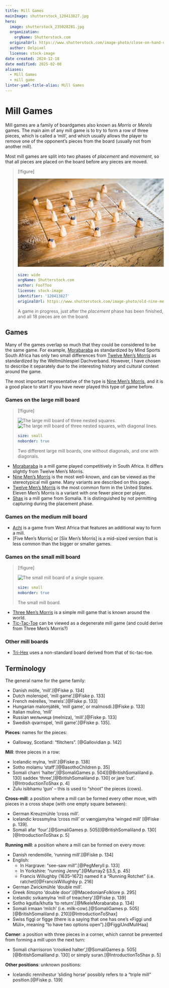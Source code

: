 ```yaml
---
title: Mill Games
mainImage: shutterstock_120413827.jpg
hero:
  image: shutterstock_235028281.jpg
  organization:
    orgName: Shutterstock.com
  originalUrl: https://www.shutterstock.com/image-photo/close-on-hand-old-man-playing-235028281
  author: Delpixel
  license: stock-image
date created: 2024-12-18
date modified: 2025-02-08
aliases:
  - Mill Games
  - mill game
linter-yaml-title-alias: Mill Games
---
```

# Mill Games

Mill games are a family of boardgames also known as <em>Morris</em> or
<em>Merels</em> games. The main aim of any mill game is to try to form a row of
three pieces, which is called a ‘mill’, and which usually allows the player to
remove one of the opponent’s pieces from the board (usually not from another
mill).

Most mill games are split into two phases of *placement* and *movement*, so that
all pieces are placed on the board before any pieces are moved.

> [!figure]
> 
> ![A Nine Men’s Morris game, just after all pieces have been placed.](shutterstock_120413827.jpg)
>
> ```yaml
> size: wide
> orgName: Shutterstock.com
> author: FooTToo
> license: stock-image
> identifier: '120413827'
> originalUrl: https://www.shutterstock.com/image-photo/old-nine-mens-morris-board-on-120413827
> ```
> 
> A game in progress, just after the *placement* phase has been finished, and all 18 pieces are on the board.

## Games

Many of the games overlap so much that they could be considered to be the same game. For example, [Morabaraba](games/morabaraba/morabaraba.md) as standardized by Mind Sports South Africa has only two small differences from [Twelve Men’s Morris](games/nine-mens-morris/nine-mens-morris.md#twelve-mens-morris) as standardized by the <span class="noun" lang="de">Weltmühlespiel Dachverband</span>. However, I have chosen to describe it separately due to the interesting history and cultural context around the game.

The most important representative of the type is [Nine Men’s Morris](games/nine-mens-morris/nine-mens-morris.md), and it is a good place to start if you have never played this type of game
before.

### Games on the large mill board

> [!figure]
> 
> ![The large mill board of three nested squares.](large_merels.svg)
> ![The large mill board of three nested squares, with diagonal lines.](large_merels_with_diagonals.svg)
>
> ```yaml
> size: small
> noborder: true
> ```
>
> Two different large mill boards, one without diagonals, and one with diagonals.

* [Morabaraba](games/morabaraba/morabaraba.md) is a mill game played competitively in South Africa. It differs slightly from Twelve Men’s Morris.
* [Nine Men’s Morris](games/nine-mens-morris/nine-mens-morris.md) is the most well-known, and can be viewed as the stereotypical mill game. Many variants are described on this page.
* [Twelve Men’s Morris](games/nine-mens-morris/nine-mens-morris.md#Twelve%20Men’s%20Morris) is the most common form in the United States. Eleven Men’s Morris is a variant with one fewer piece per player.
* [Shax](games/shax/shax.md) is a mill game from Somalia. It is distinguished by not permitting capturing during the placement phase.

### Games on the medium mill board

* [Achi](games/achi/achi.md) is a game from West Africa that features an additional way to form a mill.
* [Five Men’s Morris] or [Six Men’s Morris] is a mid-sized version that is less common than the bigger or smaller games.

### Games on the small mill board

> [!figure]
>
> ![The small mill board of a single square.](small_merels.svg)
>
> ```yaml
> size: small
> noborder: true
> ```
>
> The small mill board.

* [Three Men’s Morris](games/three-mens-morris/three-mens-morris.md) is a simple mill game that is known around the world.
* [Tic-Tac-Toe](games/tic-tac-toe/tic-tac-toe.md) can be viewed as a degenerate mill game (and could derive from Three Men’s Morris?)

### Other mill boards

* [Tri-Hex](games/tri-hex/tri-hex.md) uses a non-standard board derived from that of tic-tac-toe.

## Terminology

The general name for the game family:

* Danish <span lang="da">mölle</span>, ‘mill’.[@Fiske p. 134]
* Dutch <span lang="nl">molenspel</span>, ‘mill game’.[@Fiske p. 133]
* French <span lang="fr">mérelles</span>, ‘merels’.[@Fiske p. 133]
* Hungarian <span lang="hu">malomjáték</span>, ‘mill game’, or <span lang="hu">malmosdi</span>.[@Fiske p. 133]
* Italian <span lang="it">mulino</span>, ‘mill’
* Russian <span lang="ru">мельница</span> (<span lang="ru-Latn">melniza</span>), ‘mill’.[@Fiske p. 133]
* Swedish <span lang="sv">qvarnspel</span>, ‘mill game’.[@Fiske p. 135].

**Pieces**: names for the pieces:

* Galloway, Scotland: “flitchers”. [@Gallovidian p. 142]

**Mill**: three pieces in a row:

* Icelandic <span lang="is">mylna</span>, ‘mill’.[@Fiske p. 138]
* Sotho <span lang="st">molamu</span> ‘staff’.[@BasothoChildren p. 35]
* Somali <span lang="so">charri</span> ‘halter’,[@SomaliGames p. 504][@BritishSomaliland p. 130] <Pronounce lang="so" pronouncer="ahmed_aw_abdi">saddex</Pronounce> ‘three’,[@BritishSomaliland p. 130] or <span lang="so">jare</span> ‘cut’.[@IntroductionToShax p. 4]
* Zulu <Pronounce pronouncer="Lungii"  lang="zu">isibhamu</Pronounce> ‘gun’ – this is used to “shoot” the pieces (cows).

**Cross-mill**: a position where a mill can be formed every other move, with
pieces in a cross shape (with one empty square between):

* German <Pronounce lang="de"  pronouncer='Bartleby'>Kreuzmühle</Pronounce> ‘cross mill’.
* Icelandic <span lang="is">krossmylna</span> ‘cross mill’ or <span lang="is">vængjamylna</span> ‘winged mill’ [@Fiske p. 139].
* Somali <Pronounce lang="so"  pronouncer='ahmed_aw_abdi'>afar</Pronounce> ‘four’.[@SomaliGames p. 505][@BritishSomaliland p. 130][@IntroductionToShax p. 5]

**Running mill**: a position where a mill can be formed on every move:

* Danish <span lang="da">rendemölle</span>, ‘running mill’.[@Fiske p. 134]
* English:
    * In Hargrave: “see-saw mill”.[@PegMeryll p. 133]
    * In Yorkshire: “running Jenny”.[@Murray2 §3.5, p. 45]
    * Francis Willughby (1635–1672) named it a “Running Rotchet” (i.e. ratchet)[@FrancisWillughby p. 216]
* German <Pronounce lang="de"  pronouncer='Thonatas'>Zwickmühle</Pronounce> ‘double mill’.
* Greek <Pronounce lang="el"  pronouncer='jpapa'>δίπορτο</Pronounce> ‘double door’.[@MacedonianFolklore p. 295]
* Icelandic <span lang="is">svikamylna</span> ‘mill of treachery’.[@Fiske p. 139]
* Sotho <span lang="st">kgutla</span>/<span lang="st">khutla</span> ‘to return’.[@MkeleMorabaraba p. 134]
* Somali <span lang="so">irmaan</span> ‘milch’ (i.e. milk-cow).[@SomaliGames p. 505][@BritishSomaliland p. 210][@IntroductionToShax]
* Swiss <Pronounce lang="gsw"  pronouncer="kuusikuusta">figgi</Pronounce> or <span lang="gsw">figge</span> (there is a saying that one has one’s <span lang="gsw">«Figgi und Müli»</span>, meaning “to have two options open”).[@FiggiUndMuliHaa]

**Corner**: a position with three pieces in a corner, which cannot be prevented
from forming a mill upon the next turn:

* Somali <span lang="so">charrisoron</span> ‘crooked halter’,[@SomaliGames p. 505][@BritishSomaliland p. 130] or simply <span lang="so">suran</span>.[@IntroductionToShax p. 5]

**Other positions**: unknown positions:

* Icelandic <Pronounce lang="is" pronouncer="wertxi">rennihestur</Pronounce> ‘sliding horse’ possibly refers to a “triple mill” position.[@Fiske p. 139]
